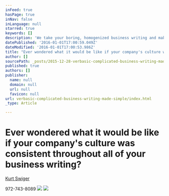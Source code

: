 ```yaml
---
inFeed: true
hasPage: true
inNav: false
inLanguage: null
starred: true
keywords: []
description: 'We take your boring, homogenized business writing and make it concise, simple, and easier to digest for your audience. '
datePublished: '2016-01-01T17:00:59.049Z'
dateModified: '2016-01-01T17:00:53.986Z'
title: "Ever wondered what it would be like if your company's culture was consistent throughout all of your business writing?\_"
author: []
sourcePath: _posts/2015-12-28-verbasic-complicated-business-writing-made-simple.md
published: true
authors: []
publisher:
  name: null
  domain: null
  url: null
  favicon: null
url: verbasic-complicated-business-writing-made-simple/index.html
_type: Article

---
```

# 

# Ever wondered what it would be like if your company's culture was consistent throughout all of your business writing? 

[Kurt Swiger][0]

972-743-8089
![](https://the-grid-user-content.s3-us-west-2.amazonaws.com/60fa761d-1784-4079-a34a-75a0a7fadfe8.jpg)
![](https://the-grid-user-content.s3-us-west-2.amazonaws.com/8baaf6d9-6c9e-4549-8f31-c9ad3f4883f6.jpg)

[0]: https://www.linkedin.com/in/kurt-swiger-0748003
